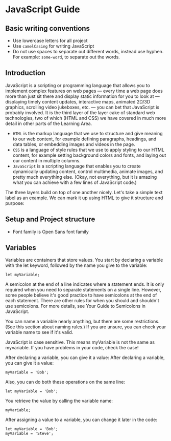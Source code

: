 # JavaScript Guide 

## Basic writing conventions

- Use lowercase letters for all project
- Use `camelCasing` for writing JavaScript
- Do not use spaces to separate out different words, instead use hyphen. For example: `some-word`, to separate out the words. 


## Introduction

JavaScript is a scripting or programming language that allows you to implement complex features on web pages — every time a web page does more than just sit there and display static information for you to look at — displaying timely content updates, interactive maps, animated 2D/3D graphics, scrolling video jukeboxes, etc. — you can bet that JavaScript is probably involved. It is the third layer of the layer cake of standard web technologies, two of which (HTML and CSS) we have covered in much more detail in other parts of the Learning Area.

- `HTML` is the markup language that we use to structure and give meaning to our web content, for example defining paragraphs, headings, and data tables, or embedding images and videos in the page.
- `CSS` is a language of style rules that we use to apply styling to our HTML content, for example setting background colors and fonts, and laying out our content in multiple columns.
- `JavaScript` is a scripting language that enables you to create dynamically updating content, control multimedia, animate images, and pretty much everything else. (Okay, not everything, but it is amazing what you can achieve with a few lines of JavaScript code.)

The three layers build on top of one another nicely. Let's take a simple text label as an example. We can mark it up using HTML to give it structure and purpose:
## Setup and Project structure 

- Font family is Open Sans font family

## Variables 

Variables are containers that store values. You start by declaring a variable with the let keyword, followed by the name you give to the variable:

```
let myVariable;
````

A semicolon at the end of a line indicates where a statement ends. It is only required when you need to separate statements on a single line. However, some people believe it's good practice to have semicolons at the end of each statement. There are other rules for when you should and shouldn't use semicolons. For more details, see Your Guide to Semicolons in JavaScript.

You can name a variable nearly anything, but there are some restrictions. (See this section about naming rules.) If you are unsure, you can check your variable name to see if it's valid.

JavaScript is case sensitive. This means myVariable is not the same as myvariable. If you have problems in your code, check the case!

After declaring a variable, you can give it a value:
After declaring a variable, you can give it a value:

```
myVariable = 'Bob';  
```
Also, you can do both these operations on the same line:
```
let myVariable = 'Bob';
```
You retrieve the value by calling the variable name:

```
myVariable;
```
After assigning a value to a variable, you can change it later in the code:

```
let myVariable = 'Bob';
myVariable = 'Steve';
```


